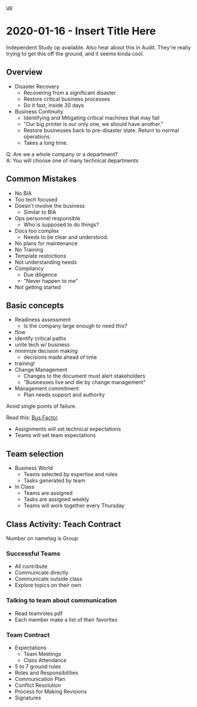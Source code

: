 [up](./index.md)

# 2020-01-16 - Insert Title Here

Independent Study op available. Also hear about this in Audit. They're really trying to get this off the ground, and it seems kinda cool.

## Overview

- Disaster Recovery
	- Recovering from a significant disaster
	- Restore critical business processes
	- Do it fast, inside 30 days
- Business Continuity
	- Identifying and Mitigating critical machines that may fail
	- "Our big printer is our only one, we should have another."
	- Restore businesses back to pre-disaster state. Return to normal operations.
	- Takes a long time.

Q: Are we a whole company or a department?  
A: You will choose one of many technical departments

## Common Mistakes

- No BIA
- Too tech focused
- Doesn't involve the business
	- Similar to BIA
- Ops personnel responsible
	- Who is supposed to do things?
- Docs too complex
	- Needs to be clear and understood.
- No plans for maintenance
- No Training
- Template restrictions
- Not understanding needs
- Compliancy
	- Due diligence
	- "Never happen to me"
- Not getting started

## Basic concepts

- Readiness assessment
	- Is the company large enough to need this?
- flow
- identify critical paths
- unite tech w/ business
- minimize decision making
	- decisions made ahead of time
- training!
- Change Management
	- Changes to the document must alert stakeholders
	- "Businesses live and die by change management"
- Management commitment
	- Plan needs support and authority

Avoid single points of failure.

Read this: [Bus Factor](https://en.wikipedia.org/wiki/Bus_factor)

- Assignments will set technical expectations
- Teams will set team expectations

## Team selection

- Business World
	- Teams selected by expertise and roles
	- Tasks generated by team
- In Class
	- Teams are assigned
	- Tasks are assigned weekly
	- Teams will work together every Thursday

## Class Activity: Teach Contract

Number on nametag is Group

### Successful Teams

- All contribute
- Communicate directly
- Communicate outside class
- Explore topics on their own

### Talking to team about communication

- Read teamroles.pdf
- Each member make a list of their favorites

### Team Contract

- Expectations
	- Team Meetings
	- Class Attendance
- 5 to 7 ground rules
- Roles and Responsibilities
- Communication Plan
- Conflict Resolution
- Process for Making Revisions
- Signatures
